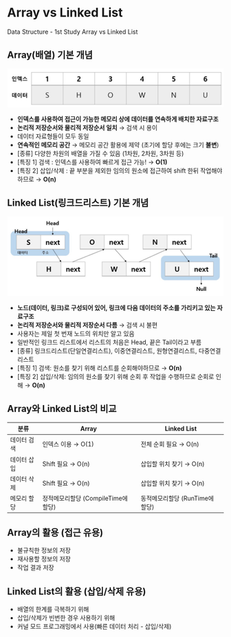 # Array vs Linked List
Data Structure - 1st Study
Array vs Linked List

##  Array(배열) 기본 개념
![Alt text](/../images/array.jpg "배열 이미지")
* **인덱스를 사용하여 접근이 가능한 메모리 상에 데이터를 연속하게 배치한 자료구조**
* **논리적 저장순서와 물리적 저장순서 일치** → 검색 시 용이
* 데이터 자료형들이 모두 동일
* **연속적인 메모리 공간** → 메모리 공간 활용에 제약 (초기에 할당 후에는 크기 **불변**)
* [종류] 다양한 차원의 배열을 가질 수 있음 (1차원, 2차원, 3차원 등)
* [특징 1] 검색 : 인덱스를 사용하여 빠르게 접근 가능! → **O(1)**
* [특징 2] 삽입/삭제 : 끝 부분을 제외한 임의의 원소에 접근하여 shift 한뒤 작업해야 하므로 → **O(n)**

## Linked List(링크드리스트) 기본 개념
![Alt text](/../images/linkedlist.jpg "링크드리스트 이미지")
* **노드(데이터, 링크)로 구성되어 있어, 링크에 다음 데이터의 주소를 가리키고 있는 자료구조**
* **논리적 저장순서와 물리적 저장순서 다름** → 검색 시 불편
* 사용자는 제일 첫 번재 노드의 위치만 알고 있음
* 일반적인 링크드 리스트에서 리스트의 처음은 Head, 끝은 Tail이라고 부름
* [종류] 링크드리스트(단일연결리스트), 이중연결리스트, 원형연결리스트, 다중연결리스트
* [특징 1] 검색: 원소를 찾기 위해 리스트를 순회해야하므로 → **O(n)**
* [특징 2] 삽입/삭제: 임의의 원소를 찾기 위해 순회 후 작업을 수행하므로 순회로 인해 → **O(n)**

## Array와 Linked List의 비교
| 분류 | Array | Linked List | 
|--|--|--|
| 데이터 검색 | 인덱스 이용 → O(1)| 전체 순회 필요 → O(n) |
| 데이터 삽입 | Shift 필요 → O(n) | 삽입할 위치 찾기 → O(n) |
| 데이터 삭제 | Shift 필요 → O(n) | 삽입할 위치 찾기 → O(n) |
| 메모리 할당 | 정적메모리할당 (CompileTime에 할당) | 동적메모리할당 (RunTime에 할당) |

## Array의 활용 (접근 유용)
* 불규칙한 정보의 저장
* 재사용할 정보의 저장
* 작업 결과 저장

## Linked List의 활용 (삽입/삭제 유용)
* 배열의 한계를 극복하기 위해
* 삽입/삭제가 빈번한 경우 사용하기 위해
* 커널 모드 프로그래밍에서 사용(빠른 데이터 처리 - 삽입/삭제)
